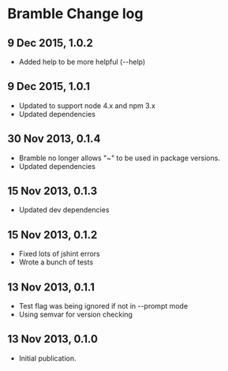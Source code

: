 # Bramble Change log

## 9 Dec 2015, 1.0.2

* Added help to be more helpful (--help)

## 9 Dec 2015, 1.0.1

* Updated to support node 4.x and npm 3.x
* Updated dependencies

## 30 Nov 2013, 0.1.4

* Bramble no longer allows "~" to be used in package versions.
* Updated dependencies

## 15 Nov 2013, 0.1.3

* Updated dev dependencies

## 15 Nov 2013, 0.1.2

* Fixed lots of jshint errors
* Wrote a bunch of tests

## 13 Nov 2013, 0.1.1

* Test flag was being ignored if not in --prompt mode
* Using semvar for version checking

## 13 Nov 2013, 0.1.0

* Initial publication.
